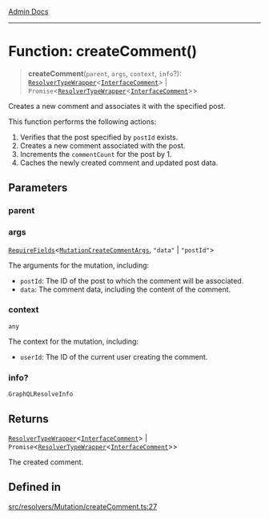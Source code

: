 [Admin Docs](/)

***

# Function: createComment()

> **createComment**(`parent`, `args`, `context`, `info`?): [`ResolverTypeWrapper`](../../../../types/generatedGraphQLTypes/type-aliases/ResolverTypeWrapper.md)\<[`InterfaceComment`](../../../../models/Comment/interfaces/InterfaceComment.md)\> \| `Promise`\<[`ResolverTypeWrapper`](../../../../types/generatedGraphQLTypes/type-aliases/ResolverTypeWrapper.md)\<[`InterfaceComment`](../../../../models/Comment/interfaces/InterfaceComment.md)\>\>

Creates a new comment and associates it with the specified post.

This function performs the following actions:
1. Verifies that the post specified by `postId` exists.
2. Creates a new comment associated with the post.
3. Increments the `commentCount` for the post by 1.
4. Caches the newly created comment and updated post data.

## Parameters

### parent

### args

[`RequireFields`](../../../../types/generatedGraphQLTypes/type-aliases/RequireFields.md)\<[`MutationCreateCommentArgs`](../../../../types/generatedGraphQLTypes/type-aliases/MutationCreateCommentArgs.md), `"data"` \| `"postId"`\>

The arguments for the mutation, including:
  - `postId`: The ID of the post to which the comment will be associated.
  - `data`: The comment data, including the content of the comment.

### context

`any`

The context for the mutation, including:
  - `userId`: The ID of the current user creating the comment.

### info?

`GraphQLResolveInfo`

## Returns

[`ResolverTypeWrapper`](../../../../types/generatedGraphQLTypes/type-aliases/ResolverTypeWrapper.md)\<[`InterfaceComment`](../../../../models/Comment/interfaces/InterfaceComment.md)\> \| `Promise`\<[`ResolverTypeWrapper`](../../../../types/generatedGraphQLTypes/type-aliases/ResolverTypeWrapper.md)\<[`InterfaceComment`](../../../../models/Comment/interfaces/InterfaceComment.md)\>\>

The created comment.

## Defined in

[src/resolvers/Mutation/createComment.ts:27](https://github.com/Suyash878/talawa-api/blob/cfd688207611ba245c99edd8dbaccb2cdbf6a043/src/resolvers/Mutation/createComment.ts#L27)
